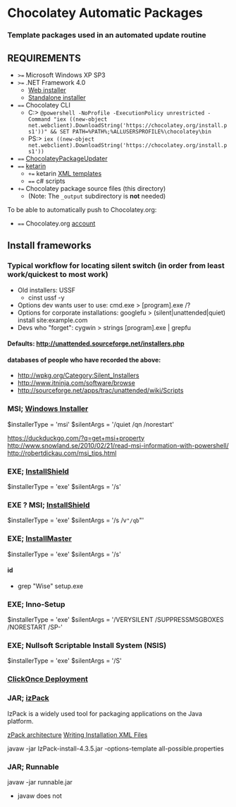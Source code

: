 Chocolatey Automatic Packages
=============================================  
### Template packages used in an automated update routine

## REQUIREMENTS
* `>=` Microsoft Windows XP SP3
* `>=` .NET Framework 4.0
  * [Web installer](http://www.microsoft.com/en-us/download/details.aspx?id=17851)
  * [Standalone installer](http://www.microsoft.com/en-us/download/details.aspx?id=24872)
* `==` Chocolatey CLI
  * C:\> `@powershell -NoProfile -ExecutionPolicy unrestricted -Command "iex ((new-object net.webclient).DownloadString('https://chocolatey.org/install.ps1'))" && SET PATH=%PATH%;%ALLUSERSPROFILE%\chocolatey\bin`
  * PS:\> `iex ((new-object net.webclient).DownloadString('https://chocolatey.org/install.ps1'))`
* `==` [ChocolateyPackageUpdater](https://chocolatey.org/packages/ChocolateyPackageUpdater)
* `==` [ketarin](https://chocolatey.org/packages/ketarin)
  * `+=` ketarin [XML templates](https://github.com/dtgm/chocolatey-packages/tree/master/ketarin)
  * `==` c# scripts
* `+=` Chocolatey package source files (this directory)
  * (Note: The `_output` subdirectory is __not__ needed)

To be able to automatically push to Chocolatey.org:
* `==` Chocolatey.org [account](https://chocolatey.org/account/Register)

## Install frameworks

### Typical workflow for locating silent switch (in order from least work/quickest to most work)
* Old installers: USSF
  * cinst ussf -y
* Options dev wants user to use: cmd.exe > [program].exe /?
* Options for corporate installations: googlefu > (silent|unattended|quiet) install site:example.com
* Devs who "forget": cygwin > strings [program].exe | grepfu

#### Defaults: http://unattended.sourceforge.net/installers.php

#### databases of people who have recorded the above:
* http://wpkg.org/Category:Silent_Installers
* http://www.itninja.com/software/browse
* http://sourceforge.net/apps/trac/unattended/wiki/Scripts

### MSI; [Windows Installer](https://msdn.microsoft.com/en-us/library/cc185688(VS.85).aspx)

$installerType = 'msi'
$silentArgs = '/quiet /qn /norestart'

https://duckduckgo.com/?q=get+msi+property
http://www.snowland.se/2010/02/21/read-msi-information-with-powershell/
http://robertdickau.com/msi_tips.html

### EXE; [InstallShield](http://www.installshield.com/)

$installerType = 'exe'
$silentArgs = '/s'

### EXE ? MSI; [InstallShield](http://www.installshield.com/)

$installerType = 'exe'
$silentArgs = '/s /v`"/qb`"'

### EXE; [InstallMaster](http://www.wise.com/)

$installerType = 'exe'
$silentArgs = '/s'

#### id
* grep "Wise" setup.exe

### EXE; Inno-Setup

$installerType = 'exe'
$silentArgs = '/VERYSILENT /SUPPRESSMSGBOXES /NORESTART /SP-'

### EXE; Nullsoft Scriptable Install System (NSIS)

$installerType = 'exe'
$silentArgs = '/S'

### [ClickOnce Deployment](https://msdn.microsoft.com/en-us/library/t71a733d(VS.80).aspx)

### JAR; [izPack](http://izpack.org/)

IzPack is a widely used tool for packaging applications on the Java platform.

[zPack architecture](http://izpack.org/documentation/getting-started.html#the-izpack-architecture)
[Writing Installation XML Files](http://izpack.org/documentation/installation-files.html)

javaw -jar IzPack-install-4.3.5.jar -options-template all-possible.properties

### JAR; Runnable

javaw -jar runnable.jar

* javaw does not 
